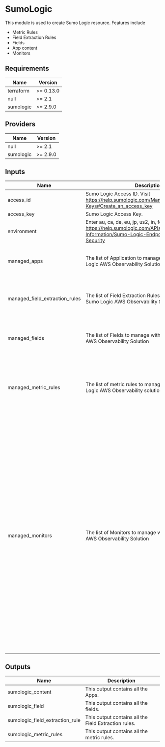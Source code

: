 # SumoLogic

This module is used to create Sumo Logic resource. Features include
- Metric Rules
- Field Extraction Rules
- Fields
- App content
- Monitors

## Requirements

| Name | Version |
|------|---------|
| terraform | >= 0.13.0 |
| null | >= 2.1 |
| sumologic | >= 2.9.0 |

## Providers

| Name | Version |
|------|---------|
| null | >= 2.1 |
| sumologic | >= 2.9.0 |

## Inputs

| Name | Description                                                                                                                                                 | Type | Default | Required |
|------|-------------------------------------------------------------------------------------------------------------------------------------------------------------|------|---------|:--------:|
| access\_id | Sumo Logic Access ID. Visit https://help.sumologic.com/Manage/Security/Access-Keys#Create_an_access_key                                                     | `string` | n/a | yes |
| access\_key | Sumo Logic Access Key.                                                                                                                                      | `string` | n/a | yes |
| environment | Enter au, ca, de, eu, jp, us2, in, fed, us1 or kr. Visit https://help.sumologic.com/APIs/General-API-Information/Sumo-Logic-Endpoints-and-Firewall-Security | `string` | n/a | yes |
| managed\_apps | The list of Application to manage within the Sumo Logic AWS Observability Solution                                                                          | <pre>map(object({<br>    folder_id    = string<br>    content_json = string<br>  }))</pre> | `{}` | no |
| managed\_field\_extraction\_rules | The list of Field Extraction Rules to manage within the Sumo Logic AWS Observability Solution                                                               | <pre>map(object({<br>    name             = string<br>    parse_expression = string<br>    scope            = string<br>    enabled          = bool<br>  }))</pre> | `{}` | no |
| managed\_fields | The list of Fields to manage within the Sumo Logic AWS Observability Solution                                                                               | <pre>map(object({<br>    field_name = string<br>    data_type  = string<br>    state      = bool<br>  }))</pre> | `{}` | no |
| managed\_metric\_rules | The list of metric rules to manage within the Sumo Logic AWS Observability solution.                                                                        | <pre>map(object({<br>    metric_rule_name = string<br>    match_expression = string<br>    sleep            = number<br>    variables_to_extract = list(object({<br>      name        = string<br>      tagSequence = string<br>    }))<br>  }))</pre> | `{}` | no |
| managed\_monitors | The list of Monitors to manage within the Sumo Logic AWS Observability Solution                                                                             | <pre>map(object({<br>    monitor_name         = string<br>    monitor_description  = string<br>    monitor_monitor_type = string<br>    monitor_parent_id    = string<br>    monitor_is_disabled  = bool<br>    queries              = map(string)<br>    triggers = list(object({<br>      threshold_type   = string<br>      threshold        = string<br>      time_range       = string<br>      occurrence_type  = string<br>      trigger_source   = string<br>      trigger_type     = string<br>      detection_method = string<br>    }))<br>    connection_notifications = list(object(<br>      {<br>        connection_type       = string,<br>        connection_id         = string,<br>        payload_override      = string,<br>        run_for_trigger_types = list(string)<br>      }<br>    ))<br>    email_notifications = list(object(<br>      {<br>        connection_type       = string,<br>        recipients            = list(string),<br>        subject               = string,<br>        time_zone             = string,<br>        message_body          = string,<br>        run_for_trigger_types = list(string)<br>      }<br>    ))<br>    group_notifications = bool<br>  }))</pre> | `{}` | no |

## Outputs

| Name | Description |
|------|-------------|
| sumologic\_content | This output contains all the Apps. |
| sumologic\_field | This output contains all the fields. |
| sumologic\_field\_extraction\_rule | This output contains all the Field Extraction rules. |
| sumologic\_metric\_rules | This output contains all the metric rules. |
